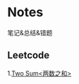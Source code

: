 # Notes
笔记&amp;总结&amp;错题

## Leetcode

1.[Two Sum<两数之和>
](https://github.com/rujinshi/Notes/blob/master/Leetcode/1.TwoSum(%E4%B8%A4%E6%95%B0%E4%B9%8B%E5%92%8C).md#%E9%A2%98%E7%9B%AE%E6%8F%8F%E8%BF%B0)
